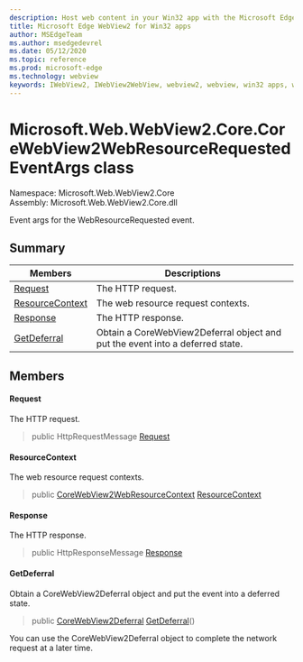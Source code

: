 ```yaml
---
description: Host web content in your Win32 app with the Microsoft Edge WebView2 control
title: Microsoft Edge WebView2 for Win32 apps
author: MSEdgeTeam
ms.author: msedgedevrel
ms.date: 05/12/2020
ms.topic: reference
ms.prod: microsoft-edge
ms.technology: webview
keywords: IWebView2, IWebView2WebView, webview2, webview, win32 apps, win32, edge, ICoreWebView2, ICoreWebView2Controller, browser control, edge html
---
```


# Microsoft.Web.WebView2.Core.CoreWebView2WebResourceRequestedEventArgs class 

Namespace: Microsoft.Web.WebView2.Core\
Assembly: Microsoft.Web.WebView2.Core.dll

Event args for the WebResourceRequested event.

## Summary

 Members                        | Descriptions
--------------------------------|---------------------------------------------
[Request](#request) | The HTTP request.
[ResourceContext](#resourcecontext) | The web resource request contexts.
[Response](#response) | The HTTP response.
[GetDeferral](#getdeferral) | Obtain a CoreWebView2Deferral object and put the event into a deferred state.

## Members

#### Request 

The HTTP request.

> public HttpRequestMessage [Request](#request)

#### ResourceContext 

The web resource request contexts.

> public [CoreWebView2WebResourceContext](./namespace-microsoft-web-webview2-core.md) [ResourceContext](#resourcecontext)

#### Response 

The HTTP response.

> public HttpResponseMessage [Response](#response)

#### GetDeferral 

Obtain a CoreWebView2Deferral object and put the event into a deferred state.

> public [CoreWebView2Deferral](microsoft-web-webview2-core-corewebview2deferral.md) [GetDeferral](#getdeferral)()

You can use the CoreWebView2Deferral object to complete the network request at a later time.
